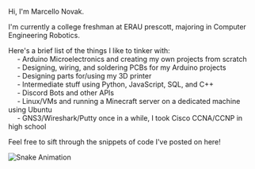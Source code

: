 Hi, I'm Marcello Novak.

I'm currently a college freshman at ERAU prescott, majoring in Computer Engineering Robotics.

Here's a brief list of the things I like to tinker with:\
&emsp; - Arduino Microelectronics and creating my own projects from scratch\
&emsp; - Designing, wiring, and soldering PCBs for my Arduino projects\
&emsp; - Designing parts for/using my 3D printer\
&emsp; - Intermediate stuff using Python, JavaScript, SQL, and C++\
&emsp; - Discord Bots and other APIs\
&emsp; - Linux/VMs and running a Minecraft server on a dedicated machine using Ubuntu\
&emsp; - GNS3/Wireshark/Putty once in a while, I took Cisco CCNA/CCNP in high school

Feel free to sift through the snippets of code I've posted on here!

<div> 
  
  ![Snake Animation](https://github.com/marcellonovak/marcellonovak/blob/output/github-contribution-grid-snake.gif)

</div>
